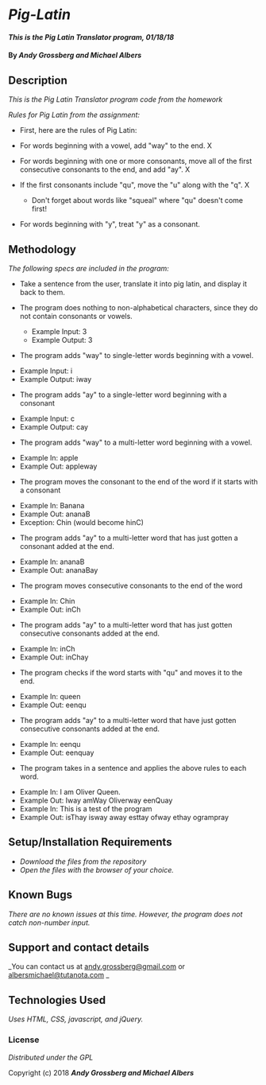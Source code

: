# _Pig-Latin_

#### _This is the Pig Latin Translator program, 01/18/18_

#### By _**Andy Grossberg and Michael Albers**_

## Description

_This is the Pig Latin Translator program code from the homework_

_Rules for Pig Latin from the assignment:_

* First, here are the rules of Pig Latin:

* For words beginning with a vowel, add "way" to the end. X

* For words beginning with one or more consonants, move all of the first consecutive consonants to the end, and add "ay". X

* If the first consonants include "qu", move the "u" along with the "q". X
  - Don't forget about words like "squeal" where "qu" doesn't come first!

* For words beginning with "y", treat "y" as a consonant.

## Methodology

_The following specs are included in the program:_

* Take a sentence from the user, translate it into pig latin, and display it back to them.

* The program does nothing to non-alphabetical characters, since they do not contain consonants or vowels.
  - Example Input: 3
  - Example Output: 3

* The program adds "way" to single-letter words beginning with a vowel.
 - Example Input: i
 - Example Output: iway

* The program adds "ay" to a single-letter word beginning with a consonant
 - Example Input: c
 - Example Output: cay

* The program adds "way" to a multi-letter word beginning with a vowel.
 - Example In: apple
 - Example Out: appleway

* The program moves the consonant to the end of the word if it starts with a consonant
 - Example In: Banana
 - Example Out: ananaB
 - Exception: Chin (would become hinC)

* The program adds "ay" to a multi-letter word that has just gotten a consonant added at the end.
 - Example In: ananaB
 - Example Out: ananaBay

* The program moves consecutive consonants to the end of the word
 - Example In: Chin
 - Example Out: inCh

* The program adds "ay" to a multi-letter word that has just gotten consecutive consonants added at the end.
 - Example In: inCh
 - Example Out: inChay

* The program checks if the word starts with "qu" and moves it to the end.
 - Example In: queen
 - Example Out: eenqu

* The program adds "ay" to a multi-letter word that have just gotten consecutive consonants added at the end.
 - Example In: eenqu
 - Example Out: eenquay

* The program takes in a sentence and applies the above rules to each word.
 - Example In: I am Oliver Queen.
 - Example Out: Iway amWay Oliverway eenQuay
 - Example In: This is a test of the program
 - Example Out: isThay isway away esttay ofway ethay ogrampray


## Setup/Installation Requirements

* _Download the files from the repository_
* _Open the files with the browser of your choice._

## Known Bugs

_There are no known issues at this time. However, the program does not catch non-number input._

## Support and contact details

_You can contact us at andy.grossberg@gmail.com or albersmichael@tutanota.com _

## Technologies Used

_Uses HTML, CSS, javascript, and jQuery._

### License

*Distributed under the GPL*

Copyright (c) 2018 **_Andy Grossberg and Michael Albers_**
